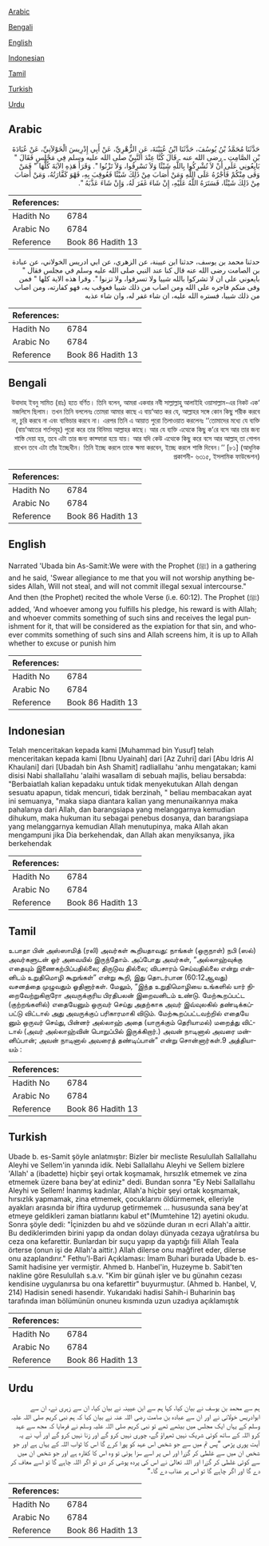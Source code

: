 [Arabic](#arabic)

[Bengali](#bengali)

[English](#english)

[Indonesian](#indonesian)

[Tamil](#tamil)

[Turkish](#turkish)

[Urdu](#urdu)

## Arabic


<div dir="rtl" lang="ar" style={{fontSize:'larger',backgroundColor:'#f8f9fa',padding:20}}>
حَدَّثَنَا مُحَمَّدُ بْنُ يُوسُفَ، حَدَّثَنَا ابْنُ عُيَيْنَةَ، عَنِ الزُّهْرِيِّ، عَنْ أَبِي إِدْرِيسَ الْخَوْلاَنِيِّ، عَنْ عُبَادَةَ بْنِ الصَّامِتِ ـ رضى الله عنه ـ قَالَ كُنَّا عِنْدَ النَّبِيِّ صلى الله عليه وسلم فِي مَجْلِسٍ فَقَالَ ‏"‏ بَايِعُونِي عَلَى أَنْ لاَ تُشْرِكُوا بِاللَّهِ شَيْئًا وَلاَ تَسْرِقُوا، وَلاَ تَزْنُوا ‏"‏‏.‏ وَقَرَأَ هَذِهِ الآيَةَ كُلَّهَا ‏"‏ فَمَنْ وَفَى مِنْكُمْ فَأَجْرُهُ عَلَى اللَّهِ وَمَنْ أَصَابَ مِنْ ذَلِكَ شَيْئًا فَعُوقِبَ بِهِ، فَهْوَ كَفَّارَتُهُ، وَمَنْ أَصَابَ مِنْ ذَلِكَ شَيْئًا، فَسَتَرَهُ اللَّهُ عَلَيْهِ، إِنْ شَاءَ غَفَرَ لَهُ، وَإِنْ شَاءَ عَذَّبَهُ ‏"‏‏.‏
</div>
<div style={{backgroundColor:'#f8f9fa',padding:20, marginBottom: 10}}><table> <thead> <tr> <th>References:</th> <th></th> </tr> </thead> <tbody><tr><td>Hadith No</td><td>6784</td></tr><tr><td>Arabic No</td><td>6784</td></tr><tr><td>Reference</td><td>Book 86 Hadith 13</td></tr></tbody></table></div>


<div dir="rtl" lang="ar" style={{fontSize:'larger',backgroundColor:'#f8f9fa',padding:20}}>
حدثنا محمد بن يوسف، حدثنا ابن عيينة، عن الزهري، عن ابي ادريس الخولاني، عن عبادة بن الصامت رضى الله عنه قال كنا عند النبي صلى الله عليه وسلم في مجلس فقال " بايعوني على ان لا تشركوا بالله شييا ولا تسرقوا، ولا تزنوا ". وقرا هذه الاية كلها " فمن وفى منكم فاجره على الله ومن اصاب من ذلك شييا فعوقب به، فهو كفارته، ومن اصاب من ذلك شييا، فستره الله عليه، ان شاء غفر له، وان شاء عذبه
</div>
<div style={{backgroundColor:'#f8f9fa',padding:20, marginBottom: 10}}><table> <thead> <tr> <th>References:</th> <th></th> </tr> </thead> <tbody><tr><td>Hadith No</td><td>6784</td></tr><tr><td>Arabic No</td><td>6784</td></tr><tr><td>Reference</td><td>Book 86 Hadith 13</td></tr></tbody></table></div>

## Bengali


<div dir="rtl" lang="bn" style={{fontSize:'larger',backgroundColor:'#f8f9fa',padding:20}}>
‘উবাদাহ ইবনু সামিত (রাঃ) হতে বর্ণিত। তিনি বলেন, আমরা একবার নবী সাল্লাল্লাহু আলাইহি ওয়াসাল্লাম-এর নিকট এক মজলিসে ছিলাম। তখন তিনি বললেনঃ তোমরা আমার কাছে এ বায়‘আত কর যে, আল্লাহর সঙ্গে কোন কিছু শরীক করবে না, চুরি করবে না এবং ব্যভিচার করবে না। এরপর তিনি এ আয়াত পুরো তিলাওয়াত করলেনঃ ‘‘তোমাদের মধ্যে যে ব্যক্তি (বায়‘আতের শর্তসমূহ) পুরো করে তার বিনিময় আল্লাহর কাছে। আর যে ব্যক্তি এত্থেকে কিছু ক’রে বসে আর তার জন্য শাস্তি দেয়া হয়, তবে এটা তার জন্য কাফ্ফারা হয়ে যায়। আর যদি কেউ এত্থেকে কিছু করে বসে আর আল্লাহ্ তা গোপন রাখেন তবে এটা তাঁর ইচ্ছেধীন। তিনি ইচ্ছে করলে তাকে ক্ষমা করবেন, ইচ্ছে করলে শাস্তি দিবেন।’’ [৮১] (আধুনিক প্রকাশনী- ৬৩১৫, ইসলামিক ফাউন্ডেশন)
</div>
<div style={{backgroundColor:'#f8f9fa',padding:20, marginBottom: 10}}><table> <thead> <tr> <th>References:</th> <th></th> </tr> </thead> <tbody><tr><td>Hadith No</td><td>6784</td></tr><tr><td>Arabic No</td><td>6784</td></tr><tr><td>Reference</td><td>Book 86 Hadith 13</td></tr></tbody></table></div>

## English


<div dir="ltr" lang="en" style={{fontSize:'larger',backgroundColor:'#f8f9fa',padding:20}}>
Narrated 'Ubada bin As-Samit:We were with the Prophet (ﷺ) in a gathering and he said, 'Swear allegiance to me that you will not worship anything besides Allah, Will not steal, and will not commit illegal sexual intercourse." And then (the Prophet) recited the whole Verse (i.e. 60:12). The Prophet (ﷺ) added, 'And whoever among you fulfills his pledge, his reward is with Allah; and whoever commits something of such sins and receives the legal punishment for it, that will be considered as the expiation for that sin, and whoever commits something of such sins and Allah screens him, it is up to Allah whether to excuse or punish him
</div>
<div style={{backgroundColor:'#f8f9fa',padding:20, marginBottom: 10}}><table> <thead> <tr> <th>References:</th> <th></th> </tr> </thead> <tbody><tr><td>Hadith No</td><td>6784</td></tr><tr><td>Arabic No</td><td>6784</td></tr><tr><td>Reference</td><td>Book 86 Hadith 13</td></tr></tbody></table></div>

## Indonesian


<div dir="ltr" lang="id" style={{fontSize:'larger',backgroundColor:'#f8f9fa',padding:20}}>
Telah menceritakan kepada kami [Muhammad bin Yusuf] telah menceritakan kepada kami [Ibnu Uyainah] dari [Az Zuhri] dari [Abu Idris Al Khaulani] dari [Ubadah bin Ash Shamit] radliallahu 'anhu mengatakan; kami disisi Nabi shallallahu 'alaihi wasallam di sebuah majlis, beliau bersabda: "Berbaiatlah kalian kepadaku untuk tidak menyekutukan Allah dengan sesuatu apapun, tidak mencuri, tidak berzinah, " beliau membacakan ayat ini semuanya, "maka siapa diantara kalian yang menunaikannya maka pahalanya dari Allah, dan barangsiapa yang melanggarnya kemudian dihukum, maka hukuman itu sebagai penebus dosanya, dan barangsiapa yang melanggarnya kemudian Allah menutupinya, maka Allah akan mengampuni jika Dia berkehendak, dan Allah akan menyiksanya, jika berkehendak
</div>
<div style={{backgroundColor:'#f8f9fa',padding:20, marginBottom: 10}}><table> <thead> <tr> <th>References:</th> <th></th> </tr> </thead> <tbody><tr><td>Hadith No</td><td>6784</td></tr><tr><td>Arabic No</td><td>6784</td></tr><tr><td>Reference</td><td>Book 86 Hadith 13</td></tr></tbody></table></div>

## Tamil


<div dir="ltr" lang="ta" style={{fontSize:'larger',backgroundColor:'#f8f9fa',padding:20}}>
உபாதா பின் அஸ்ஸாமித் (ரலி) அவர்கள் கூறியதாவது: நாங்கள் (ஒருநாள்) நபி (ஸல்) அவர்களுடன் ஓர் அவையில் இருந்தோம். அப்போது அவர்கள், “அல்லாஹ்வுக்கு எதையும் இணைகற்பிப்பதில்லை; திருடுவ தில்லை; விபசாரம் செய்வதில்லை என்று என்னிடம் உறுதிமொழி கூறுங்கள்” என்று கூறி, இது தொடர்பான (60:12ஆவது) வசனத்தை முழுவதும் ஓதினார்கள். மேலும், “இந்த உறுதிமொழியை உங்களில் யார் நிறைவேற்றுகிறாரோ அவருக்குரிய பிரதிபலன் இறைவனிடம் உண்டு. மேற்கூறப்பட்ட (குற்றங்களில்) எதையேனும் ஒருவர் செய்து அதற்காக அவர் இவ்வுலகில் தண்டிக்கப்பட்டு விட்டால் அது அவருக்குப் பரிகாரமாகி விடும். மேற்கூறப்பட்டவற்றில் எதையே னும் ஒருவர் செய்து, பின்னர் அல்லாஹ் அதை (யாருக்கும் தெரியாமல்) மறைத்து விட்டால் (அவர் அல்லாஹ்வின் பொறுப்பில் இருக்கிறார்.) அவன் நாடினால் அவரை மன்னிப்பான்; அவன் நாடினால் அவரைத் தண்டிப்பான்” என்று சொன்னார்கள்.9 அத்தியாயம் :
</div>
<div style={{backgroundColor:'#f8f9fa',padding:20, marginBottom: 10}}><table> <thead> <tr> <th>References:</th> <th></th> </tr> </thead> <tbody><tr><td>Hadith No</td><td>6784</td></tr><tr><td>Arabic No</td><td>6784</td></tr><tr><td>Reference</td><td>Book 86 Hadith 13</td></tr></tbody></table></div>

## Turkish


<div dir="ltr" lang="tr" style={{fontSize:'larger',backgroundColor:'#f8f9fa',padding:20}}>
Ubade b. es-Samit şöyle anlatmıştır: Bizler bir mecliste Resulullah Sallallahu Aleyhi ve Sellem'in yanında idik. Nebi Sallallahu Aleyhi ve Sellem bizlere 'Allah' a (ibadette) hiçbir şeyi ortak koşmamak, hırsızlık etmemek ve zina etmemek üzere bana bey'at ediniz" dedi. Bundan sonra "Ey Nebi Sallallahu Aleyhi ve Sellem! İnanmış kadınlar, Allah'a hiçbir şeyi ortak koşmamak, hırsızlık yapmamak, zina etmemek, çocuklarını öldürmemek, elleriyle ayakları arasında bir iftira uydurup getirmemek ... hususunda sana bey'at etmeye geldikleri zaman biatlarını kabul et"(Mumtehine 12) ayetini okudu. Sonra şöyle dedi: "İçinizden bu ahd ve sözünde duran ın ecri Allah'a aittir. Bu dediklerimden birini yapıp da ondan dolayı dünyada cezaya uğratılırsa bu ceza ona kefarettir. Bunlardan bir suçu yapıp da yaptığı fiili Allah Teala örterse (onun işi de Allah'a aittir.) Allah dilerse onu mağfiret eder, dilerse onu azaplandırır." Fethu'l-Bari Açıklaması: İmam Buhari burada Ubade b. es-Samit hadisine yer vermiştir. Ahmed b. Hanbel'in, Huzeyme b. Sabit'ten nakline göre Resulullah s.a.v. "Kim bir günah işler ve bu günahın cezası kendisine uygulanırsa bu ona kefarettir" buyurmuştur. (Ahmed b. Hanbel, V, 214) Hadisin senedi hasendir. Yukarıdaki hadisi Sahih-i Buharinin baş tarafında iman bölümünün onuneu kısmında uzun uzadıya açıklamıştık
</div>
<div style={{backgroundColor:'#f8f9fa',padding:20, marginBottom: 10}}><table> <thead> <tr> <th>References:</th> <th></th> </tr> </thead> <tbody><tr><td>Hadith No</td><td>6784</td></tr><tr><td>Arabic No</td><td>6784</td></tr><tr><td>Reference</td><td>Book 86 Hadith 13</td></tr></tbody></table></div>

## Urdu


<div dir="rtl" lang="ur" style={{fontSize:'larger',backgroundColor:'#f8f9fa',padding:20}}>
ہم سے محمد بن یوسف نے بیان کیا، کہا ہم سے ابن عیینہ نے بیان کیا، ان سے زہری نے، ان سے ابوادریس خولانی نے اور ان سے عبادہ بن صامت رضی اللہ عنہ نے بیان کیا کہ ہم نبی کریم صلی اللہ علیہ وسلم کے یہاں ایک مجلس میں بیٹھے تھے تو نبی کریم صلی اللہ علیہ وسلم نے فرمایا کہ مجھ سے عہد کرو اللہ کے ساتھ کوئی شریک نہیں ٹھہراؤ گے، چوری نہیں کرو گے اور زنا نہیں کرو گے اور آپ نے یہ آیت پوری پڑھی ”پس تم میں سے جو شخص اس عہد کو پورا کرے گا اس کا ثواب اللہ کے یہاں ہے اور جو شخص ان میں سے غلطی کر گزرا اور اس پر اسے سزا ہوئی تو وہ اس کا کفارہ ہے اور جو شخص ان میں سے کوئی غلطی کر گزرا اور اللہ تعالیٰ نے اس کی پردہ پوشی کر دی تو اگر اللہ چاہے گا تو اسے معاف کر دے گا اور اگر چاہے گا تو اس پر عذاب دے گا۔“
</div>
<div style={{backgroundColor:'#f8f9fa',padding:20, marginBottom: 10}}><table> <thead> <tr> <th>References:</th> <th></th> </tr> </thead> <tbody><tr><td>Hadith No</td><td>6784</td></tr><tr><td>Arabic No</td><td>6784</td></tr><tr><td>Reference</td><td>Book 86 Hadith 13</td></tr></tbody></table></div>